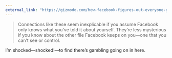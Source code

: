```yaml
---
external_link: "https://gizmodo.com/how-facebook-figures-out-everyone-youve-ever-met-1819822691"
---
```


> Connections like these seem inexplicable if you assume Facebook only knows what you’ve told it about yourself. They’re less mysterious if you know about the other file Facebook keeps on you—one that you can’t see or control.

I’m shocked—shocked!—to find there’s gambling going on in here.
